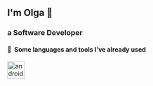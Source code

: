 ## I'm Olga 👋
### a Software Developer
<h4>  📌 &nbsp;Some languages and tools I've already used</h4>
<p align="left">
  <img src="https://cdn.jsdelivr.net/gh/devicons/devicon/icons/androidstudio/androidstudio-original.svg" alt="android studio" width="40" height="40"/>     
</p>
